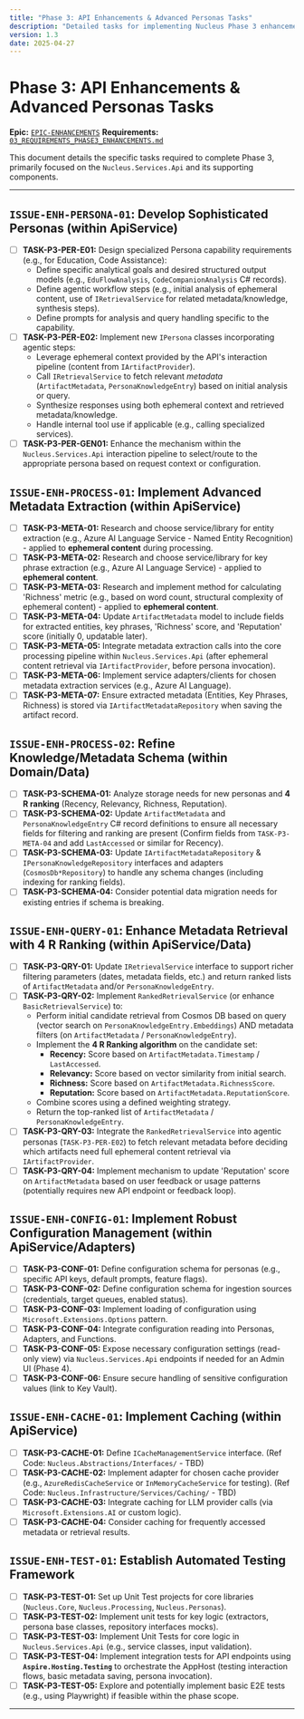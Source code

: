 ```yaml
---
title: "Phase 3: API Enhancements & Advanced Personas Tasks"
description: "Detailed tasks for implementing Nucleus Phase 3 enhancements, focusing on sophisticated personas, advanced metadata extraction, 4 R ranking, caching, and configuration."
version: 1.3
date: 2025-04-27
---
```


# Phase 3: API Enhancements & Advanced Personas Tasks

**Epic:** [`EPIC-ENHANCEMENTS`](./00_ROADMAP.md#phase-3-enhancements--sophistication)
**Requirements:** [`03_REQUIREMENTS_PHASE3_ENHANCEMENTS.md`](../Requirements/03_REQUIREMENTS_PHASE3_ENHANCEMENTS.md)

This document details the specific tasks required to complete Phase 3, primarily focused on the `Nucleus.Services.Api` and its supporting components.

---

## `ISSUE-ENH-PERSONA-01`: Develop Sophisticated Personas (within ApiService)

*   [ ] **TASK-P3-PER-E01:** Design specialized Persona capability requirements (e.g., for Education, Code Assistance):
    *   Define specific analytical goals and desired structured output models (e.g., `EduFlowAnalysis`, `CodeCompanionAnalysis` C# records).
    *   Define agentic workflow steps (e.g., initial analysis of ephemeral content, use of `IRetrievalService` for related metadata/knowledge, synthesis steps).
    *   Define prompts for analysis and query handling specific to the capability.
*   [ ] **TASK-P3-PER-E02:** Implement new `IPersona` classes incorporating agentic steps:
    *   Leverage ephemeral context provided by the API's interaction pipeline (content from `IArtifactProvider`).
    *   Call `IRetrievalService` to fetch relevant *metadata* (`ArtifactMetadata`, `PersonaKnowledgeEntry`) based on initial analysis or query.
    *   Synthesize responses using both ephemeral context and retrieved metadata/knowledge.
    *   Handle internal tool use if applicable (e.g., calling specialized services).
*   [ ] **TASK-P3-PER-GEN01:** Enhance the mechanism within the `Nucleus.Services.Api` interaction pipeline to select/route to the appropriate persona based on request context or configuration.

## `ISSUE-ENH-PROCESS-01`: Implement Advanced Metadata Extraction (within ApiService)

*   [ ] **TASK-P3-META-01:** Research and choose service/library for entity extraction (e.g., Azure AI Language Service - Named Entity Recognition) - applied to **ephemeral content** during processing.
*   [ ] **TASK-P3-META-02:** Research and choose service/library for key phrase extraction (e.g., Azure AI Language Service) - applied to **ephemeral content**.
*   [ ] **TASK-P3-META-03:** Research and implement method for calculating 'Richness' metric (e.g., based on word count, structural complexity of ephemeral content) - applied to **ephemeral content**.
*   [ ] **TASK-P3-META-04:** Update `ArtifactMetadata` model to include fields for extracted entities, key phrases, 'Richness' score, and 'Reputation' score (initially 0, updatable later).
*   [ ] **TASK-P3-META-05:** Integrate metadata extraction calls into the core processing pipeline within `Nucleus.Services.Api` (after ephemeral content retrieval via `IArtifactProvider`, before persona invocation).
*   [ ] **TASK-P3-META-06:** Implement service adapters/clients for chosen metadata extraction services (e.g., Azure AI Language).
*   [ ] **TASK-P3-META-07:** Ensure extracted metadata (Entities, Key Phrases, Richness) is stored via `IArtifactMetadataRepository` when saving the artifact record.

## `ISSUE-ENH-PROCESS-02`: Refine Knowledge/Metadata Schema (within Domain/Data)

*   [ ] **TASK-P3-SCHEMA-01:** Analyze storage needs for new personas and **4 R ranking** (Recency, Relevancy, Richness, Reputation).
*   [ ] **TASK-P3-SCHEMA-02:** Update `ArtifactMetadata` and `PersonaKnowledgeEntry` C# record definitions to ensure all necessary fields for filtering and ranking are present (Confirm fields from `TASK-P3-META-04` and add `LastAccessed` or similar for Recency).
*   [ ] **TASK-P3-SCHEMA-03:** Update `IArtifactMetadataRepository` & `IPersonaKnowledgeRepository` interfaces and adapters (`CosmosDb*Repository`) to handle any schema changes (including indexing for ranking fields).
*   [ ] **TASK-P3-SCHEMA-04:** Consider potential data migration needs for existing entries if schema is breaking.

## `ISSUE-ENH-QUERY-01`: Enhance **Metadata** Retrieval with 4 R Ranking (within ApiService/Data)

*   [ ] **TASK-P3-QRY-01:** Update `IRetrievalService` interface to support richer filtering parameters (dates, metadata fields, etc.) and return ranked lists of `ArtifactMetadata` and/or `PersonaKnowledgeEntry`.
*   [ ] **TASK-P3-QRY-02:** Implement `RankedRetrievalService` (or enhance `BasicRetrievalService`) to:
    *   Perform initial candidate retrieval from Cosmos DB based on query (vector search on `PersonaKnowledgeEntry.Embeddings`) AND metadata filters (on `ArtifactMetadata` / `PersonaKnowledgeEntry`).
    *   Implement the **4 R Ranking algorithm** on the candidate set:
        *   **Recency:** Score based on `ArtifactMetadata.Timestamp` / `LastAccessed`.
        *   **Relevancy:** Score based on vector similarity from initial search.
        *   **Richness:** Score based on `ArtifactMetadata.RichnessScore`.
        *   **Reputation:** Score based on `ArtifactMetadata.ReputationScore`.
    *   Combine scores using a defined weighting strategy.
    *   Return the top-ranked list of `ArtifactMetadata` / `PersonaKnowledgeEntry`.
*   [ ] **TASK-P3-QRY-03:** Integrate the `RankedRetrievalService` into agentic personas (`TASK-P3-PER-E02`) to fetch relevant metadata before deciding which artifacts need full ephemeral content retrieval via `IArtifactProvider`.
*   [ ] **TASK-P3-QRY-04:** Implement mechanism to update 'Reputation' score on `ArtifactMetadata` based on user feedback or usage patterns (potentially requires new API endpoint or feedback loop).

## `ISSUE-ENH-CONFIG-01`: Implement Robust Configuration Management (within ApiService/Adapters)

*   [ ] **TASK-P3-CONF-01:** Define configuration schema for personas (e.g., specific API keys, default prompts, feature flags).
*   [ ] **TASK-P3-CONF-02:** Define configuration schema for ingestion sources (credentials, target queues, enabled status).
*   [ ] **TASK-P3-CONF-03:** Implement loading of configuration using `Microsoft.Extensions.Options` pattern.
*   [ ] **TASK-P3-CONF-04:** Integrate configuration reading into Personas, Adapters, and Functions.
*   [ ] **TASK-P3-CONF-05:** Expose necessary configuration settings (read-only view) via `Nucleus.Services.Api` endpoints if needed for an Admin UI (Phase 4).
*   [ ] **TASK-P3-CONF-06:** Ensure secure handling of sensitive configuration values (link to Key Vault).

## `ISSUE-ENH-CACHE-01`: Implement Caching (within ApiService)

*   [ ] **TASK-P3-CACHE-01:** Define `ICacheManagementService` interface. (Ref Code: `Nucleus.Abstractions/Interfaces/` - TBD)
*   [ ] **TASK-P3-CACHE-02:** Implement adapter for chosen cache provider (e.g., `AzureRedisCacheService` or `InMemoryCacheService` for testing). (Ref Code: `Nucleus.Infrastructure/Services/Caching/` - TBD)
*   [ ] **TASK-P3-CACHE-03:** Integrate caching for LLM provider calls (via `Microsoft.Extensions.AI` or custom logic).
*   [ ] **TASK-P3-CACHE-04:** Consider caching for frequently accessed metadata or retrieval results.

## `ISSUE-ENH-TEST-01`: Establish Automated Testing Framework

*   [ ] **TASK-P3-TEST-01:** Set up Unit Test projects for core libraries (`Nucleus.Core`, `Nucleus.Processing`, `Nucleus.Personas`).
*   [ ] **TASK-P3-TEST-02:** Implement unit tests for key logic (extractors, persona base classes, repository interfaces mocks).
*   [ ] **TASK-P3-TEST-03:** Implement Unit Tests for core logic in `Nucleus.Services.Api` (e.g., service classes, input validation).
*   [ ] **TASK-P3-TEST-04:** Implement integration tests for API endpoints using **`Aspire.Hosting.Testing`** to orchestrate the AppHost (testing interaction flows, basic metadata saving, persona invocation).
*   [ ] **TASK-P3-TEST-05:** Explore and potentially implement basic E2E tests (e.g., using Playwright) if feasible within the phase scope.

---
